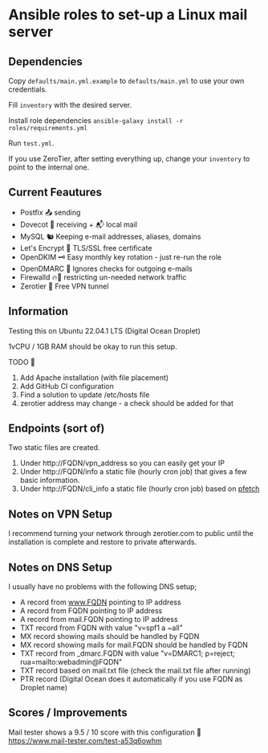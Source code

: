 # Ansible roles to set-up a Linux mail server


## Dependencies

Copy `defaults/main.yml.example` to `defaults/main.yml` to use your own credentials.


Fill `inventory` with the desired server.

Install role dependencies `ansible-galaxy install -r roles/requirements.yml`

Run `test.yml`.

If you use ZeroTier, after setting everything up, change your `inventory` to point to the internal one.

## Current Feautures

- Postfix 📤 sending
- Dovecot 📩 receiving + 📬 local mail
- MySQL   🐿️ Keeping e-mail addresses, aliases, domains
- Let's Encrypt 🔐 TLS/SSL free certificate
- OpenDKIM 🗝️ Easy monthly key rotation - just re-run the role
- OpenDMARC 👻 Ignores checks for outgoing e-mails 
- Firewalld 🔥🧱 restricting un-needed network traffic
- Zerotier 🗿 Free VPN tunnel
## Information
Testing this on Ubuntu 22.04.1 LTS (Digital Ocean Droplet)

1vCPU / 1GB RAM should be okay to run this setup. 

TODO 📝

1. Add Apache installation (with file placement)
2. Add GitHub CI configuration
3. Find a solution to update /etc/hosts file
4. zerotier address may change - a check should be added for that

## Endpoints (sort of)
Two static files are created.
1. Under http://FQDN/vpn_address so you can easily get your IP
2. Under http://FQDN/info a static file (hourly cron job) that gives a few basic information.
3. Under http://FQDN/cli_info a static file (hourly cron job) based on [pfetch](https://github.com/dylanaraps/pfetch)

## Notes on VPN Setup
I recommend turning your network through zerotier.com to public until the installation is complete and restore to private afterwards.


## Notes on DNS Setup
I usually have no problems with the following DNS setup;

- A record from www.FQDN pointing to IP address
- A record from FQDN pointing to IP address
- A record from mail.FQDN pointing to IP address
- TXT record from FQDN with value "v=spf1 a ~all"
- MX record showing mails should be handled by FQDN 
- MX record showing mails for mail.FQDN should be handled by FQDN 
- TXT record from \_dmarc.FQDN with value "v=DMARC1; p=reject; rua=mailto:webadmin@FQDN"
- TXT record based on mail.txt file (check the mail.txt file after running)
- PTR record (Digital Ocean does it automatically if you use FQDN as Droplet name)


## Scores / Improvements
Mail tester shows a 9.5 / 10 score with this configuration 🤩
https://www.mail-tester.com/test-a53q6owhm
